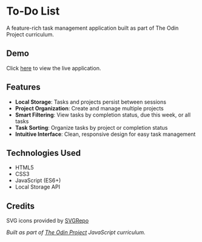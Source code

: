 # To-Do List

A feature-rich task management application built as part of The Odin Project curriculum.

## Demo

Click [here](qu1dy.github.io/odin-to-do-list) to view the live application.

## Features

- **Local Storage**: Tasks and projects persist between sessions
- **Project Organization**: Create and manage multiple projects
- **Smart Filtering**: View tasks by completion status, due this week, or all tasks
- **Task Sorting**: Organize tasks by project or completion status
- **Intuitive Interface**: Clean, responsive design for easy task management

## Technologies Used

- HTML5
- CSS3
- JavaScript (ES6+)
- Local Storage API

## Credits

SVG icons provided by [SVGRepo](https://www.svgrepo.com/)

*Built as part of [The Odin Project](https://www.theodinproject.com/) JavaScript curriculum.*